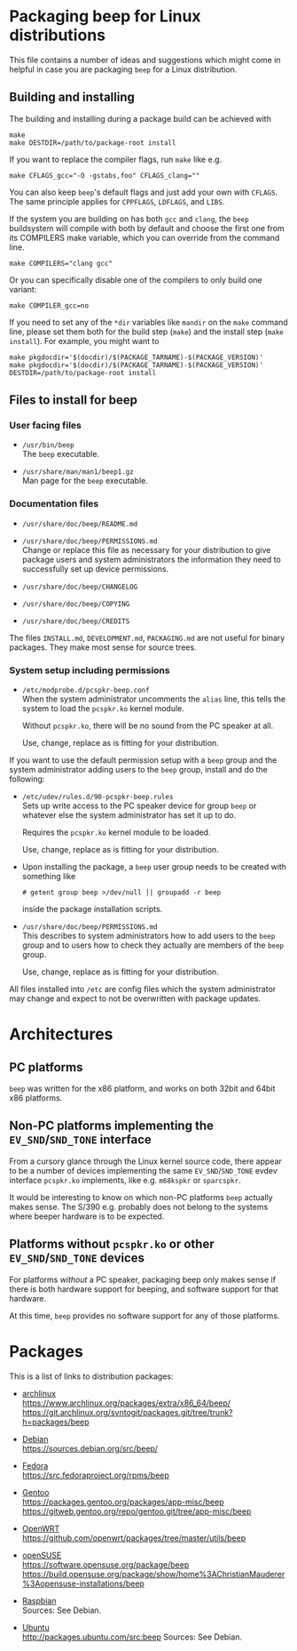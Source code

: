 Packaging beep for Linux distributions
======================================

This file contains a number of ideas and suggestions which might come
in helpful in case you are packaging `beep` for a Linux distribution.


Building and installing
-----------------------

The building and installing during a package build can be achieved with

    make
    make DESTDIR=/path/to/package-root install

If you want to replace the compiler flags, run `make` like e.g.

    make CFLAGS_gcc="-O -gstabs,foo" CFLAGS_clang=""

You can also keep `beep`'s default flags and just add your own with
`CFLAGS`. The same principle applies for `CPPFLAGS`, `LDFLAGS`, and
`LIBS`.

If the system you are building on has both `gcc` and `clang`, the
`beep` buildsystem will compile with both by default and choose the
first one from its COMPILERS make variable, which you can override
from the command line.

    make COMPILERS="clang gcc"

Or you can specifically disable one of the compilers to only build one
variant:

    make COMPILER_gcc=no

If you need to set any of the `*dir` variables like `mandir` on the
`make` command line, please set them both for the build step (`make`)
and the install step (`make install`). For example, you might want to

    make pkgdocdir='$(docdir)/$(PACKAGE_TARNAME)-$(PACKAGE_VERSION)'
    make pkgdocdir='$(docdir)/$(PACKAGE_TARNAME)-$(PACKAGE_VERSION)' DESTDIR=/path/to/package-root install


Files to install for beep
-------------------------

### User facing files

  * `/usr/bin/beep`  
    The `beep` executable.

  * `/usr/share/man/man1/beep1.gz`  
    Man page for the `beep` executable.


### Documentation files

  * `/usr/share/doc/beep/README.md`  

  * `/usr/share/doc/beep/PERMISSIONS.md`  
    Change or replace this file as necessary for your distribution to
    give package users and system administrators the information
    they need to successfully set up device permissions.

  * `/usr/share/doc/beep/CHANGELOG`  

  * `/usr/share/doc/beep/COPYING`  

  * `/usr/share/doc/beep/CREDITS`  

The files `INSTALL.md`, `DEVELOPMENT.md`, `PACKAGING.md` are not
useful for binary packages.  They make most sense for source trees.


### System setup including permissions

  * `/etc/modprobe.d/pcspkr-beep.conf`  
    When the system administrator uncomments the `alias` line, this
    tells the system to load the `pcspkr.ko` kernel module.

    Without `pcspkr.ko`, there will be no sound from the PC speaker
    at all.

    Use, change, replace as is fitting for your distribution.

If you want to use the default permission setup with a `beep` group
and the system administrator adding users to the `beep` group, install
and do the following:

  * `/etc/udev/rules.d/90-pcspkr-beep.rules`  
    Sets up write access to the PC speaker device for group `beep` or
    whatever else the system administrator has set it up to do.

    Requires the `pcspkr.ko` kernel module to be loaded.

    Use, change, replace as is fitting for your distribution.

  * Upon installing the package, a `beep` user group needs to be
    created with something like

        # getent group beep >/dev/null || groupadd -r beep

    inside the package installation scripts.

  * `/usr/share/doc/beep/PERMISSIONS.md`  
    This describes to system administrators how to add
    users to the `beep` group and to users how to check
    they actually are members of the `beep` group.

    Use, change, replace as is fitting for your distribution.

All files installed into `/etc` are config files which the system
administrator may change and expect to not be overwritten with
package updates.


Architectures
=============

PC platforms
------------

`beep` was written for the x86 platform, and works on both 32bit
and 64bit x86 platforms.


Non-PC platforms implementing the `EV_SND`/`SND_TONE` interface
---------------------------------------------------------------

From a cursory glance through the Linux kernel source code, there
appear to be a number of devices implementing the same
`EV_SND`/`SND_TONE` evdev interface `pcspkr.ko` implements, like
e.g. `m68kspkr` or `sparcspkr`.

It would be interesting to know on which non-PC platforms `beep`
actually makes sense.  The S/390 e.g. probably does not belong to
the systems where beeper hardware is to be expected.


Platforms without `pcspkr.ko` or other `EV_SND`/`SND_TONE` devices
------------------------------------------------------------------

For platforms *without* a PC speaker, packaging beep only makes sense
if there is both hardware support for beeping, and software support
for that hardware.

At this time, `beep` provides no software support for any of those
platforms.


Packages
========

This is a list of links to distribution packages:

  * [archlinux](https://www.archlinux.org/)  
    https://www.archlinux.org/packages/extra/x86_64/beep/
    https://git.archlinux.org/svntogit/packages.git/tree/trunk?h=packages/beep

  * [Debian](https://www.debian.org/)  
    https://sources.debian.org/src/beep/

  * [Fedora](https://getfedora.org/)  
    https://src.fedoraproject.org/rpms/beep

  * [Gentoo](https://www.gentoo.org/)  
    https://packages.gentoo.org/packages/app-misc/beep
    https://gitweb.gentoo.org/repo/gentoo.git/tree/app-misc/beep

  * [OpenWRT](https://openwrt.org/)  
    https://github.com/openwrt/packages/tree/master/utils/beep

  * [openSUSE](https://www.opensuse.org/)  
    https://software.opensuse.org/package/beep
    https://build.opensuse.org/package/show/home%3AChristianMauderer%3Aopensuse-installations/beep

  * [Raspbian](https://www.raspbian.org/)  
    Sources: See Debian.

  * [Ubuntu](https://www.ubuntu.com/)  
    http://packages.ubuntu.com/src:beep
    Sources: See Debian.
